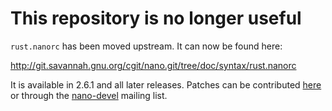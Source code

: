 # This repository is no longer useful

`rust.nanorc` has been moved upstream. It can now be found here:

http://git.savannah.gnu.org/cgit/nano.git/tree/doc/syntax/rust.nanorc

It is available in 2.6.1 and all later releases. Patches can be contributed
[here](https://savannah.gnu.org/patch/?group=nano) or through the
[nano-devel](https://lists.gnu.org/mailman/listinfo/nano-devel) mailing list.
